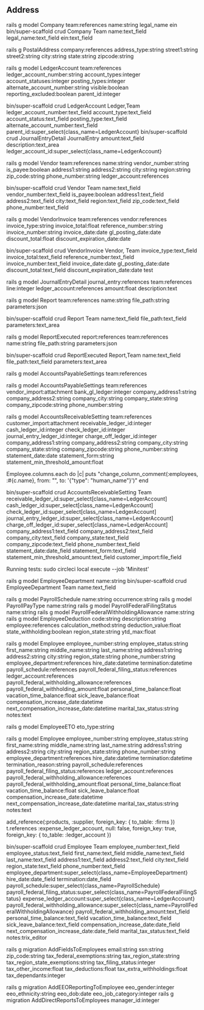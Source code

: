 ## Address




rails g model Company team:references  name:string legal_name ein
bin/super-scaffold crud Company Team name:text_field legal_name:text_field ein:text_field

rails g PostalAddress company:references address_type:string street1:string street2:string city:string state:string zipcode:string

rails g model LedgerAccount team:references ledger_account_number:string account_types:integer account_statuses:integer posting_types:integer alternate_account_number:string visible:boolean reporting_excluded:boolean  parent_id:integer

bin/super-scaffold crud LedgerAccount Ledger,Team ledger_account_number:text_field account_type:text_field account_status:text_field posting_type:text_field alternate_account_number:text_field  parent_id:super_select{class_name=LedgerAccount}
bin/super-scaffold crud JournalEntryDetail JournalEntry amount:text_field description:text_area ledger_account_id:super_select{class_name=LedgerAccount}

rails g model Vendor team:references name:string vendor_number:string is_payee:boolean address1:string address2:string city:string region:string zip_code:string phone_number:string ledger_account:references

bin/super-scaffold crud Vendor Team  name:text_field vendor_number:text_field is_payee:boolean address1:text_field address2:text_field city:text_field region:text_field zip_code:text_field phone_number:text_field

rails g model VendorInvoice team:references vendor:references invoice_type:string invoice_total:float reference_number:string invoice_number:string invoice_date:date gl_posting_date:date discount_total:float discount_expiration_date:date


bin/super-scaffold crud VendorInvoice Vendor, Team  invoice_type:text_field invoice_total:text_field reference_number:text_field invoice_number:text_field invoice_date:date gl_posting_date:date discount_total:text_field discount_expiration_date:date
test

rails g model JournalEntryDetail journal_entry:references team:references line:integer ledger_account:references amount:float description:text

rails g model Report team:references name:string file_path:string parameters:json

bin/super-scaffold crud Report Team name:text_field file_path:text_field parameters:text_area

rails g model ReportExecuted report:references team:references name:string file_path:string parameters:json

bin/super-scaffold crud ReportExecuted Report,Team name:text_field file_path:text_field parameters:text_area

rails g model AccountsPayableSettings team:references 

rails g model AccountsPayableSettings team:references vendor_import:attachment bank_gl_ledger:integer company_address1:string company_address2:string company_city:string company_state:string company_zipcode:string phone_number:string


rails g model AccountsReceivableSetting team:references customer_import:attachment receivable_ledger_id:integer cash_ledger_id:integer check_ledger_id:integer journal_entry_ledger_id:integer charge_off_ledger_id:integer  company_address1:string company_address2:string company_city:string company_state:string company_zipcode:string phone_number:string statement_date:date statement_form:string statement_min_threshold_amount:float


Employee.columns.each do |c| puts "change_column_comment(:employees, :#{c.name}, from: "", to: '{\"type\": \"human_name\"}')"  end
 

bin/super-scaffold crud AccountsReceivableSetting Team receivable_ledger_id:super_select[class_name=LedgerAccount] cash_ledger_id:super_select[class_name=LedgerAccount] check_ledger_id:super_select[class_name=LedgerAccount] journal_entry_ledger_id:super_select[class_name=LedgerAccount] charge_off_ledger_id:super_select[class_name=LedgerAccount]  company_address1:text_field company_address2:text_field company_city:text_field company_state:text_field company_zipcode:text_field phone_number:text_field statement_date:date_field statement_form:text_field statement_min_threshold_amount:text_field customer_import:file_field


Running tests:  sudo circleci local execute --job 'Minitest'

rails g model EmployeeDepartment name:string
bin/super-scaffold crud EmployeeDepartment Team name:text_field


rails g model PayrollSchedule name:string occurrence:string 
rails g model PayrollPayType name:string
rails g model PayrollFederalFilingStatus name:string
rails g model PayrollFederalWithholdingAllowance name:string
rails g model EmployeeDeduction code:string description:string employee:references calculation_method:string deduction_value:float state_withholding:boolean region_state:string ytd_max:float

rails g model Employee employee_number:string employee_status:string first_name:string middle_name:string last_name:string address1:string address2:string city:string region_state:string phone_number:string employee_department:references hire_date:datetime termination:datetime payroll_schedule:references payroll_federal_filing_status:references ledger_account:references payroll_federal_withholding_allowance:references payroll_federal_withholding_amount:float personal_time_balance:float vacation_time_balance:float sick_leave_balance:float compensation_increase_date:datetime next_compensation_increase_date:datetime marital_tax_status:string notes:text 

rails g model EmployeeETO eto_type:string

rails g model Employee 
    employee_number:string 
    employee_status:string 
    first_name:string 
    middle_name:string 
    last_name:string 
    address1:string address2:string city:string region_state:string 
    phone_number:string 
    employee_department:references 
    hire_date:datetime 
    termination:datetime 
    termination_reason:string 
    payroll_schedule:references 
    payroll_federal_filing_status:references 
    ledger_account:references 
    payroll_federal_withholding_allowance:references 
    payroll_federal_withholding_amount:float 
    personal_time_balance:float 
    vacation_time_balance:float 
    sick_leave_balance:float 
    compensation_increase_date:datetime 
    next_compensation_increase_date:datetime
    marital_tax_status:string 
    notes:text 


add_reference(:products, :supplier, foreign_key: { to_table: :firms })
t.references :expense_ledger_account, null: false, foreign_key: true, foreign_key: { to_table: :ledger_account })

bin/super-scaffold crud Employee Team employee_number:text_field employee_status:text_field first_name:text_field middle_name:text_field last_name:text_field address1:text_field address2:text_field city:text_field region_state:text_field phone_number:text_field employee_department:super_select{class_name=EmployeeDepartment} hire_date:date_field termination:date_field payroll_schedule:super_select{class_name=PayrollSchedule} payroll_federal_filing_status:super_select{class_name=PayrollFederalFilingStatus} expense_ledger_account:super_select{class_name=LedgerAccount} payroll_federal_withholding_allowance:super_select{class_name=PayrollFederalWithholdingAllowance}  payroll_federal_withholding_amount:text_field personal_time_balance:text_field vacation_time_balance:text_field sick_leave_balance:text_field compensation_increase_date:date_field next_compensation_increase_date:date_field marital_tax_status:text_field notes:trix_editor 

rails g migration AddFieldsToEmployees email:string ssn:string zip_code:string tax_federal_exemptions:string tax_region_state:string tax_region_state_exemptions:string tax_filing_status:integer tax_other_income:float tax_deductions:float tax_extra_withholdings:float tax_dependants:integer


rails g migration AddEEOReportingToEmployee eeo_gender:integer eeo_ethnicity:string eeo_dob:date eeo_job_category:integer
 rails g migration AddDirectReportsToEmployees manager_id:integer


      
